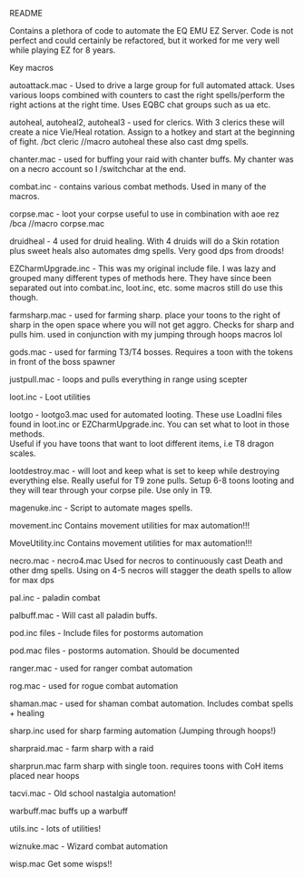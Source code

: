 README


Contains a plethora of code to automate the EQ EMU EZ Server.    Code is not perfect and could certainly be refactored, but it worked for me very well while playing EZ for 8 years.




Key macros


autoattack.mac   -  Used to drive a large group for full automated attack.  Uses various loops combined with counters to cast the right spells/perform the right actions 
at the right time.    Uses EQBC chat groups such as ua etc. 

autoheal, autoheal2, autoheal3  -  used for clerics.   With 3 clerics these will create a nice Vie/Heal rotation.    Assign to a hotkey and start at the beginning of fight.  /bct cleric //macro autoheal
these also cast dmg spells.

chanter.mac  -  used for buffing your raid with chanter buffs.   My chanter was on a necro account so I /switchchar at the end.

combat.inc   -  contains various combat methods.   Used in many of the macros. 

corpse.mac   -  loot your corpse   useful to use in combination with aoe rez  /bca //macro corpse.mac

druidheal - 4   used for druid healing.   With 4 druids will do a Skin rotation plus sweet heals
also automates dmg spells.   Very good dps from droods!

EZCharmUpgrade.inc   -  This was my original include file.   I was lazy and grouped many different types of methods here.   They have since been separated out into combat.inc, loot.inc, etc.
some macros still do use this though. 

farmsharp.mac  -  used for farming sharp.   place your toons to the right of sharp in the open space where you will not get aggro.   Checks for sharp and pulls him.
used in conjunction with my jumping through hoops macros lol

gods.mac  -  used for farming T3/T4 bosses.   Requires a toon with the tokens in front of the boss spawner

justpull.mac  -  loops and pulls everything in range using scepter

loot.inc   -  Loot utilities

lootgo - lootgo3.mac   used for automated looting.   These use LoadIni files found in loot.inc or EZCharmUpgrade.inc.   You can set what to loot in those methods.   
Useful if you have toons that want to loot different items, i.e T8 dragon scales. 

lootdestroy.mac  -  will loot and keep what is set to keep while destroying everything else.   Really useful for T9 zone pulls.   Setup 6-8 toons looting and they will tear
through your corpse pile.    Use only in T9.

magenuke.inc   -  Script to automate mages spells.   

movement.inc   Contains movement utilities for max automation!!!

MoveUtility.inc  Contains movement utilities for max automation!!!

necro.mac - necro4.mac   Used for necros to continuously cast Death and other dmg spells.   Using on 4-5 necros will stagger the death spells to allow for max dps


pal.inc   -  paladin combat

palbuff.mac  -  Will cast all paladin buffs.  


pod.inc files   -  Include files for postorms automation

pod.mac files   -  postorms automation.   Should be documented

ranger.mac   -  used for ranger combat automation

rog.mac   - used for rogue combat automation

shaman.mac   -  used for shaman combat automation.  Includes combat spells + healing

sharp.inc    used for sharp farming automation  (Jumping through hoops!)

sharpraid.mac  -   farm sharp with a raid

sharprun.mac   farm sharp with single toon.   requires toons with CoH items placed near hoops

tacvi.mac   -  Old school nastalgia automation!

warbuff.mac  buffs up a warbuff

utils.inc   - lots of utilities!

wiznuke.mac  -  Wizard combat automation

wisp.mac   Get some wisps!!




